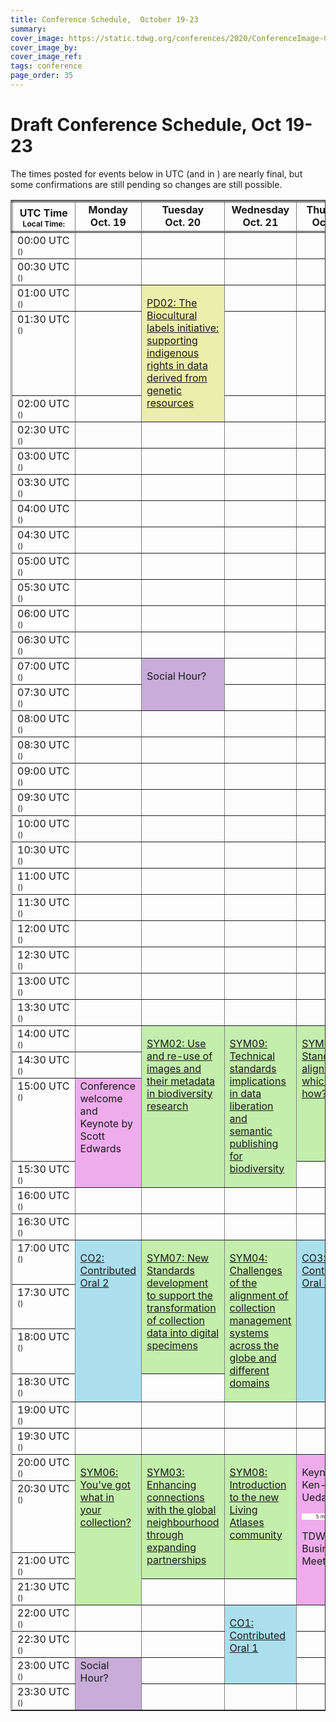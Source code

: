 ```yaml
---
title: Conference Schedule,  October 19-23
summary: 
cover_image: https://static.tdwg.org/conferences/2020/ConferenceImage-CR.jpg
cover_image_by: 
cover_image_ref: 
tags: conference
page_order: 35
---
```

<script type="text/javascript"> 

function horaLocal(hileraFechaHora, addlinebreak, addDay) {
// The function convert the parameter ISO Date string to the local hour HH:MM.
// Use addlinebreak to indicate a new line (1), a space (0) after the time.
// If addDay = 1 then a "(+1 day)" is added.
  var fecha = new Date(hileraFechaHora);   
  var horas = fecha.getHours();
  var minutos = fecha.getMinutes();
  
  if (horas < 10) {
     horas = "0" + horas.toString();
  }
  if (minutos < 10) {
     minutos = "0" + minutos.toString();
  }
  
  if (addlinebreak == 1) { 
    linebreak = "<br />"; 
  } else { 
    if (addlinebreak == 0) {
      linebreak = "&nbsp;"; 
    } else { 
      linebreak = ""; 
    } 
  }
  
  shiftDays = 0;
  shifted = "";
  if (addDay == 1) {
    shiftDays = fecha.getDate() - parseInt(hileraFechaHora.substr(hileraFechaHora.search("T")-2,2),10);
    if (shiftDays > 0) {
      shifted = "&plus;1 day";
    } else {
      if (shiftDays < 0) {
        shifted = "&minus;1 day";
      }
    }
  }
  return horas + ":" + minutos + linebreak + shifted;
}

function UTCZonaHorariaLocal(hileraFechaHora, addlinebreak) {
  // The function convert the parameter UTC ISO Date string to the local time.
  // Use addlinebreak to indicate a new line (1), a space (0) between "UTC" and the sign of the time.
  var fecha = new Date(hileraFechaHora);    

  var desfase = fecha.getTimezoneOffset();
  var signo = "&plus;";
  
  if (desfase < 0) { signo = "&plus;"; } else { signo = "&minus;"; }
  desfase = Math.abs(desfase);
  var horas = Math.trunc(desfase/60);
  var minutos = Math.trunc(desfase - (horas * 60));
  
  if (horas < 9) {horas = "0" + horas};
  if (minutos < 9) {minutos = "0"+ minutos};
  if (addlinebreak == 1) { 
    linebreak = "<br />"; 
  } else { 
    if (addlinebreak == 0) {
      linebreak = "&nbsp;"; 
    } else { 
      linebreak = ""; 
    } 
  }
  return ("UTC" + linebreak + signo) + (horas + ":" + minutos);
}

function DiaLocal(hileraFechaHora, lineas, formatoDia, formatoMes, localidad) {
  // The function convert the parameter ISO Date string to the day string.
  // lineas indicates if the result is more than 1 line (No:0, Yes:1)
  var fecha = new Date(hileraFechaHora);
  var nombreDia = fecha.toLocaleDateString(localidad, { weekday: formatoDia });
  var nombreMes = fecha.toLocaleDateString(localidad, { month: formatoMes });
  if (lineas == 1) {
    nombreDia = nombreDia + "<br>";
  } else {
    nombreDia = nombreDia + "&nbsp;";
  }
  nombreDia = nombreDia + fecha.getDate() + "&nbsp;" + nombreMes;
  return nombreDia;
}
</script>

# Draft Conference Schedule, Oct 19-23

The times posted for events below in UTC (and in <script type="text/javascript"> document.write( UTCZonaHorariaLocal('2020-10-19T00:00:00Z', 2) ); </script>) are nearly final, but some confirmations are still pending so changes are still possible.
<script type="text/javascript"> 
  // Some configuration variables
  let breakUTCLine = 1;
  let breakLocalDayLine = 1;
  let breakLocalHour = 1;
  let dontBreakLocalHour = -1;
  let weekOfDayFormat = 'long';
  let monthFormat = 'short';
  let localLocale = 'en-US';
  let showDayShift = 1;
</script>

<table style="border-collapse: collapse;" border="1px">
<tbody>
<tr style="border-style: double;">
<td style="vertical-align: bottom; text-align:center; width=10%;"><strong>UTC&nbsp;Time</strong><br />
  <span style="font-size:75%"><strong>Local&nbsp;Time: <script type="text/javascript">document.write( UTCZonaHorariaLocal('2020-10-19T00:00:00Z', -1));</script></strong></span>
</td>
<td align="center" valign="top;"><strong>
  Monday<br />Oct. 19
<!--- <script type="text/javascript">document.write( DiaLocal('2020-10-19T00:00:00Z', breakLocalDayLine, weekOfDayFormat, monthFormat, localLocale) );</script> --->
  <br /> </strong>
</td>
<td align="center" valign="top;"><strong>
  Tuesday<br />Oct. 20
<!---  <script type="text/javascript">document.write( DiaLocal('2020-10-20T00:00:00Z', breakLocalDayLine, weekOfDayFormat, monthFormat, localLocale) );</script> --->
<br /> </strong></td>
<td align="center" valign="top;"><strong>
  Wednesday<br />Oct. 21
<!---  <script type="text/javascript">document.write( DiaLocal('2020-10-21T00:00:00Z', breakLocalDayLine, weekOfDayFormat, monthFormat, localLocale) );</script> --->
  <br /> </strong></td>
<td align="center" valign="top;"><strong>
  Thursday<br />Oct. 22
<!---  <script type="text/javascript">document.write( DiaLocal('2020-10-22T00:00:00Z', breakLocalDayLine, weekOfDayFormat, monthFormat, localLocale) );</script> --->
  <br /> </strong></td>
<td align="center" valign="top;"><strong>
  Friday<br />Oct. 23
<!---  <script type="text/javascript">document.write( DiaLocal('2020-10-23T00:00:00Z', breakLocalDayLine, weekOfDayFormat, monthFormat, localLocale) );</script> --->
  </strong></td>
</tr>
<tbody valign="top" >
<tr>
<td>00:00&nbsp;UTC<br /><span style="font-size:75%">(<script type="text/javascript">document.write( horaLocal('2020-10-19T00:00:00Z', dontBreakLocalHour, showDayShift));</script>)</span>
</td>
<td>&nbsp;</td>
<td>&nbsp;</td>
<td>&nbsp;</td>
<td>&nbsp;</td>
<td>&nbsp;</td>
</tr>
<tr>
<td>00:30&nbsp;UTC<br /><span style="font-size:75%">(<script type="text/javascript">document.write( horaLocal('2020-10-19T00:30:00Z', dontBreakLocalHour, showDayShift) );</script>)</span>
</td>
<td>&nbsp;</td>
<td>&nbsp;</td>
<td>&nbsp;</td>
<td>&nbsp;</td>
<td>&nbsp;</td>
</tr>
<tr>
<td>01:00&nbsp;UTC<br /><span style="font-size:75%">(<script type="text/javascript">document.write( horaLocal('2020-10-19T01:00:00Z', dontBreakLocalHour, showDayShift) );</script>)</span>
</td>
<td>&nbsp;</td>
<td style="background-color: #ECEEAC;" rowspan="3"><p><a href="../session-list/#pd02%20the%20biocultural%20labels%20initiative:%20supporting%20indigenous%20rights%20in%20data%20derived%20from%20genetic%20resources">PD02: The Biocultural labels initiative: supporting indigenous rights in data derived from genetic resources</a></p>
  <span style="font-size:75%"><strong>
    <a href="https://www.timeanddate.com/worldclock/fixedtime.html?msg=TDWG+2020+-+PD02%3A%20The%20Biocultural%20labels%20initiative&iso=20201020T0100&p1=1440&ah=2&am=" target="_blank"> 
      <script type="text/javascript">
        document.write( DiaLocal("2020-10-20T01:00:00Z", 0, "short", "short", "en-US") );
<!---        document.write(" "); document.write( horaLocal("2020-10-20T01:00:00Z", breakLocalHour, 0) ); --->
      </script></a></strong></span>
</td>
<td>&nbsp;</td>
<td>&nbsp;</td>
<td>&nbsp;</td>
</tr>
<tr>
<td>01:30&nbsp;UTC<br /><span style="font-size:75%">(<script type="text/javascript">document.write( horaLocal('2020-10-19T01:30:00Z', dontBreakLocalHour, showDayShift) );</script>)</span>
</td>
<td>&nbsp;</td>
<td>&nbsp;</td>
<td>&nbsp;</td>
<td style="background-color: #ECEEAC;" rowspan="4"><p><a href="../session-list/#pd01%20avenues%20into%20integration:%20communicating%20taxonomic%20intelligence%20from%20sender%20to%20recipient">PD01: Avenues into integration: communicating taxonomic intelligence from sender to recipient</a></p>
  <span style="font-size:75%"><strong>
    <a href="https://www.timeanddate.com/worldclock/fixedtime.html?msg=TDWG+2020+-+PD01%3A%20Avenues%20into%20integration&iso=20201023T0130&p1=1440&ah=2&am=" target="_blank"> 
      <script type="text/javascript">
        document.write( DiaLocal("2020-10-23T01:30:00Z", 0, "short", "short", "en-US") );
<!---        document.write(" "); document.write( horaLocal("2020-10-20T01:00:00Z", breakLocalHour, 0) ); --->
      </script></a></strong></span>
</td>
</tr>
<tr>
<td>02:00&nbsp;UTC<br /><span style="font-size:75%">(<script type="text/javascript">document.write( horaLocal('2020-10-19T02:00:00Z', dontBreakLocalHour, showDayShift) );</script>)</span>
</td>
<td>&nbsp;</td>
<td>&nbsp;</td>
<td>&nbsp;</td>
</tr>
<tr>
<td>02:30&nbsp;UTC<br /><span style="font-size:75%">(<script type="text/javascript">document.write( horaLocal('2020-10-19T02:30:00Z', dontBreakLocalHour, showDayShift) );</script>)</span>
</td>
<td>&nbsp;</td>
<td>&nbsp;</td>
<td>&nbsp;</td>
<td>&nbsp;</td>
</tr>
<tr>
<td>03:00&nbsp;UTC<br /><span style="font-size:75%">(<script type="text/javascript">document.write( horaLocal('2020-10-19T03:00:00Z', dontBreakLocalHour, showDayShift) );</script>)</span>
</td>
<td>&nbsp;</td>
<td>&nbsp;</td>
<td>&nbsp;</td>
<td>&nbsp;</td>
</tr>
<tr>
<td>03:30&nbsp;UTC<br /><span style="font-size:75%">(<script type="text/javascript">document.write( horaLocal('2020-10-19T03:30:00Z', dontBreakLocalHour, showDayShift) );</script>)</span>
</td>
<td>&nbsp;</td>
<td>&nbsp;</td>
<td>&nbsp;</td>
<td>&nbsp;</td>
<td>&nbsp;</td>
</tr>
<tr>
<td>04:00&nbsp;UTC<br /><span style="font-size:75%">(<script type="text/javascript">document.write( horaLocal('2020-10-19T04:00:00Z', dontBreakLocalHour, showDayShift) );</script>)</span>
</td>
<td>&nbsp;</td>
<td>&nbsp;</td>
<td>&nbsp;</td>
<td>&nbsp;</td>
<td>&nbsp;</td>
</tr>
<tr>
<td>04:30&nbsp;UTC<br /><span style="font-size:75%">(<script type="text/javascript">document.write( horaLocal('2020-10-19T04:30:00Z', dontBreakLocalHour, showDayShift) );</script>)</span>
</td>
<td>&nbsp;</td>
<td>&nbsp;</td>
<td>&nbsp;</td>
<td>&nbsp;</td>
<td>&nbsp;</td>
</tr>
<tr>
<td>05:00&nbsp;UTC<br /><span style="font-size:75%">(<script type="text/javascript">document.write( horaLocal('2020-10-19T05:00:00Z', dontBreakLocalHour, showDayShift) );</script>)</span>
</td>
<td>&nbsp;</td>
<td>&nbsp;</td>
<td>&nbsp;</td>
<td>&nbsp;</td>
<td>&nbsp;</td>
</tr>
<tr>
<td>05:30&nbsp;UTC<br /><span style="font-size:75%">(<script type="text/javascript">document.write( horaLocal('2020-10-19T05:30:00Z', dontBreakLocalHour, showDayShift) );</script>)</span>
</td>
<td>&nbsp;</td>
<td>&nbsp;</td>
<td>&nbsp;</td>
<td>&nbsp;</td>
<td>&nbsp;</td>
</tr>
<tr>
<td>06:00&nbsp;UTC<br /><span style="font-size:75%">(<script type="text/javascript">document.write( horaLocal('2020-10-19T06:00:00Z', dontBreakLocalHour, showDayShift) );</script>)</span>
</td>
<td>&nbsp;</td>
<td>&nbsp;</td>
<td>&nbsp;</td>
<td>&nbsp;</td>
<td>&nbsp;</td>
</tr>
<tr>
<td>06:30&nbsp;UTC<br /><span style="font-size:75%">(<script type="text/javascript">document.write( horaLocal('2020-10-19T06:30:00Z', dontBreakLocalHour, showDayShift) );</script>)</span>
</td>
<td>&nbsp;</td>
<td>&nbsp;</td>
<td>&nbsp;</td>
<td>&nbsp;</td>
<td>&nbsp;</td>
</tr>
<tr>
<td>07:00&nbsp;UTC<br /><span style="font-size:75%">(<script type="text/javascript">document.write( horaLocal('2020-10-19T07:00:00Z', dontBreakLocalHour, showDayShift) );</script>)</span>
</td>
<td>&nbsp;</td>
<td style="background-color: #c8add8;" rowspan="2"><p>Social Hour?</p>
  <span style="font-size:75%"><strong>
    <a href="https://www.timeanddate.com/worldclock/fixedtime.html?msg=TDWG+2020+-+Social%20Hour&iso=20201020T0700&p1=1440&ah=2&am=" target="_blank"> 
      <script type="text/javascript">
        document.write( DiaLocal("2020-10-20T07:00:00Z", 0, "short", "short", "en-US") );
<!---        document.write(" "); document.write( horaLocal("2020-10-20T01:00:00Z", breakLocalHour, 0) ); --->
      </script></a></strong></span>
</td>
<td>&nbsp;</td>
<td>&nbsp;</td>
<td>&nbsp;</td>
</tr>
<tr>
<td>07:30&nbsp;UTC<br /><span style="font-size:75%">(<script type="text/javascript">document.write( horaLocal('2020-10-19T07:30:00Z', dontBreakLocalHour, showDayShift) );</script>)</span>
</td>
<td>&nbsp;</td>
<td>&nbsp;</td>
<td>&nbsp;</td>
<td>&nbsp;</td>
</tr>
<tr>
<td>08:00&nbsp;UTC<br /><span style="font-size:75%">(<script type="text/javascript">document.write( horaLocal('2020-10-19T08:00:00Z', dontBreakLocalHour, showDayShift) );</script>)</span>
</td>
<td>&nbsp;</td>
<td>&nbsp;</td>
<td>&nbsp;</td>
<td>&nbsp;</td>
<td>&nbsp;</td>
</tr>
<tr>
<td>08:30&nbsp;UTC<br /><span style="font-size:75%">(<script type="text/javascript">document.write( horaLocal('2020-10-19T08:30:00Z', dontBreakLocalHour, showDayShift) );</script>)</span>
</td>
<td>&nbsp;</td>
<td>&nbsp;</td>
<td>&nbsp;</td>
<td>&nbsp;</td>
<td style="background-color: #acdfee;" rowspan="4"><p><a href="../session-list/#co04%20contributed%20oral%204">CO4: Contributed Oral 4</a></p>
  <span style="font-size:75%"><strong>
    <a href="https://www.timeanddate.com/worldclock/fixedtime.html?msg=TDWG+2020+-+CO04%3A%20Contributed%20Oral%204&iso=20201023T0830&p1=1440&ah=2&am=" target="_blank"> 
      <script type="text/javascript">
        document.write( DiaLocal("2020-10-23T08:30:00Z", 0, "short", "short", "en-US") );
<!---        document.write(" "); document.write( horaLocal("2020-10-20T01:00:00Z", breakLocalHour, 0) ); --->
      </script></a></strong></span>
</td>
</tr>
<tr>
<td>09:00&nbsp;UTC<br /><span style="font-size:75%">(<script type="text/javascript">document.write( horaLocal('2020-10-19T09:00:00Z', dontBreakLocalHour, showDayShift) );</script>)</span>
</td>
<td>&nbsp;</td>
<td>&nbsp;</td>
<td>&nbsp;</td>
<td>&nbsp;</td>
</tr>
<tr>
<td>09:30&nbsp;UTC<br /><span style="font-size:75%">(<script type="text/javascript">
    document.write( horaLocal('2020-10-19T09:30:00Z', dontBreakLocalHour, showDayShift) );
  </script>)</span>
</td>
<td>&nbsp;</td>
<td>&nbsp;</td>
<td>&nbsp;</td>
<td>&nbsp;</td>
</tr>
<tr>
<td>10:00&nbsp;UTC<br /><span style="font-size:75%">(<script type="text/javascript">
    document.write( horaLocal('2020-10-19T10:00:00Z', dontBreakLocalHour, showDayShift) );
  </script>)</span>
</td>
<td>&nbsp;</td>
<td>&nbsp;</td>
<td>&nbsp;</td>
<td>&nbsp;</td>
</tr>
<tr>
<td>10:30&nbsp;UTC<br /><span style="font-size:75%">(<script type="text/javascript">
    document.write( horaLocal('2020-10-19T10:30:00Z', dontBreakLocalHour, showDayShift) );
  </script>)</span>
</td>
<td>&nbsp;</td>
<td>&nbsp;</td>
<td>&nbsp;</td>
<td>&nbsp;</td>
<td>&nbsp;</td>
</tr>
<tr>
<td>11:00&nbsp;UTC<br /><span style="font-size:75%">(<script type="text/javascript">
    document.write( horaLocal('2020-10-19T11:00:00Z', dontBreakLocalHour, showDayShift) );
  </script>)</span>
</td>
<td>&nbsp;</td>
<td>&nbsp;</td>
<td>&nbsp;</td>
<td>&nbsp;</td>
<td>&nbsp;</td>
</tr>
<tr>
<td>11:30&nbsp;UTC<br /><span style="font-size:75%">(<script type="text/javascript">
    document.write( horaLocal('2020-10-19T11:30:00Z', dontBreakLocalHour, showDayShift) );
  </script>)</span>
</td>
<td>&nbsp;</td>
<td>&nbsp;</td>
<td>&nbsp;</td>
<td>&nbsp;</td>
<td style="background-color: #acdfee;" rowspan="4"><p><a href="../session-list/#co05%20contributed%20oral%205">CO5: Contributed Oral 5</a></p>
  <span style="font-size:75%"><strong>
    <a href="https://www.timeanddate.com/worldclock/fixedtime.html?msg=TDWG+2020+-+CO05%3A%20Contributed%20Oral%205&iso=20201023T1130&p1=1440&ah=2&am=" target="_blank"> 
      <script type="text/javascript">
        document.write( DiaLocal("2020-10-23T11:30:00Z", 0, "short", "short", "en-US") );
<!---        document.write(" "); document.write( horaLocal("2020-10-20T01:00:00Z", breakLocalHour, 0) ); --->
      </script></a></strong></span>
</td>
</tr>
<tr>
<td>12:00&nbsp;UTC<br /><span style="font-size:75%">(<script type="text/javascript">
    document.write( horaLocal('2020-10-19T12:00:00Z', dontBreakLocalHour, showDayShift) );
  </script>)</span>
</td>
<td>&nbsp;</td>
<td>&nbsp;</td>
<td>&nbsp;</td>
<td>&nbsp;</td>
</tr>
<tr>
<td>12:30&nbsp;UTC<br /><span style="font-size:75%">(<script type="text/javascript">
    document.write( horaLocal('2020-10-19T12:30:00Z', dontBreakLocalHour, showDayShift) );
  </script>)</span>
</td>
<td>&nbsp;</td>
<td>&nbsp;</td>
<td>&nbsp;</td>
<td>&nbsp;</td>
</tr>
<tr>
<td>13:00&nbsp;UTC<br /><span style="font-size:75%">(<script type="text/javascript">
    document.write( horaLocal('2020-10-19T13:00:00Z', dontBreakLocalHour, showDayShift) );
  </script>)</span>
</td>
<td>&nbsp;</td>
<td>&nbsp;</td>
<td>&nbsp;</td>
<td>&nbsp;</td>
</tr>
<tr>
<td>13:30&nbsp;UTC<br /><span style="font-size:75%">(<script type="text/javascript">
    document.write( horaLocal('2020-10-19T13:30:00Z', dontBreakLocalHour, showDayShift) );
  </script>)</span>
</td>
<td>&nbsp;</td>
<td>&nbsp;</td>
<td>&nbsp;</td>
<td>&nbsp;</td>
<td>&nbsp;</td>
</tr>
<tr>
<td>14:00&nbsp;UTC<br /><span style="font-size:75%">(<script type="text/javascript">
    document.write( horaLocal('2020-10-19T14:00:00Z', dontBreakLocalHour, showDayShift) );
  </script>)</span>
</td>
<td>&nbsp;</td>
<td style="background-color: #C3EEAC;" rowspan="4"><p><a href="../session-list/#sym02%20use%20and%20re-use%20of%20images%20and%20their%20metadata%20in%20biodiversity%20research">SYM02: Use and re-use of images and their metadata in biodiversity research</a></p>
  <span style="font-size:75%"><strong>
    <a href="https://www.timeanddate.com/worldclock/fixedtime.html?msg=TDWG+2020+-+SYM02%3A%20Use%20and%20Re-use%20of%20%20images%20and%20their%20metadata%20in%20biodiversity%20research&iso=20201020T1400&p1=1440&ah=2&am=" target="_blank"> 
      <script type="text/javascript">
        document.write( DiaLocal("2020-10-20T14:00:00Z", 0, "short", "short", "en-US") );
<!---        document.write(" "); document.write( horaLocal("2020-10-20T01:00:00Z", breakLocalHour, 0) ); --->
      </script></a></strong></span>
</td>
<td style="background-color: #C3EEAC;" rowspan="4"><p><a href="../session-list/#sym09%20technical%20and%20standards%20implications%20in%20data%20liberation%20and%20semantic%20publishing%20for%20biodiversity">SYM09: Technical standards implications in data liberation and semantic publishing for biodiversity</a></p>
  <span style="font-size:75%"><strong>
    <a href="https://www.timeanddate.com/worldclock/fixedtime.html?msg=TDWG+2020+-+SYM09%3A%20Technical%20standards%20implications%20in%20data%20liberation%20and%20semantic%20publishing%20for%20biodiversity&iso=20201021T1400&p1=1440&ah=2&am=" target="_blank"> 
      <script type="text/javascript">
        document.write( DiaLocal("2020-10-21T14:00:00Z", 0, "short", "short", "en-US") );
<!---        document.write(" "); document.write( horaLocal("2020-10-20T01:00:00Z", breakLocalHour, 0) ); --->
      </script></a></strong></span>
</td>
<td style="background-color: #C3EEAC;" rowspan="3"><p><a href="../session-list/#sym01%20standards%20alignment:%20which%20and%20how?">SYM01: Standards alignment: which and how?</a></p>
  <span style="font-size:75%"><strong>
    <a href="https://www.timeanddate.com/worldclock/fixedtime.html?msg=TDWG+2020+-+SYM01%3A%20Standards%20alignment%3F%20which%20and%20how%3F&iso=20201022T1400&p1=1440&ah=2&am=" target="_blank"> 
      <script type="text/javascript">
        document.write( DiaLocal("2020-10-22T14:00:00Z", 0, "short", "short", "en-US") );
<!---        document.write(" "); document.write( horaLocal("2020-10-20T01:00:00Z", breakLocalHour, 0) ); --->
      </script></a></strong></span>
</td>
<td style="background-color: #ECEEAC;" rowspan="3"><p><a href="../session-list/#pd03%20enabling%20digital%20specimen%20and%20extended%20specimen%20concepts%20in%20current%20tools%20and%20services">PD03: Enabling digital specimen and extended specimen concepts in current tools and services</a></p>
  <span style="font-size:75%"><strong>
    <a href="https://www.timeanddate.com/worldclock/fixedtime.html?msg=TDWG+2020+-+PD03%3A%20Enabling%20digital%20specimen%20and%20extended%20specimen%20concepts%20in%20current%20tools%20and%20services&iso=20201023T1400&p1=1440&ah=2&am=" target="_blank"> 
      <script type="text/javascript">
        document.write( DiaLocal("2020-10-23T14:00:00Z", 0, "short", "short", "en-US") );
<!---        document.write(" "); document.write( horaLocal("2020-10-20T01:00:00Z", breakLocalHour, 0) ); --->
      </script></a></strong></span>
</td>
</tr>
<tr>
<td>14:30&nbsp;UTC<br /><span style="font-size:75%">(<script type="text/javascript">
    document.write( horaLocal('2020-10-19T14:30:00Z', dontBreakLocalHour, showDayShift) );
  </script>)</span>
</td>
<td>&nbsp;</td>
</tr>
<tr>
<td>15:00&nbsp;UTC<br /><span style="font-size:75%">(<script type="text/javascript">
    document.write( horaLocal('2020-10-19T15:00:00Z', dontBreakLocalHour, showDayShift) );
  </script>)</span>
</td>
<td style="background-color: #EEACEC;" rowspan="2">
  Conference welcome and Keynote by<br />Scott Edwards<br />
  <span style="font-size:75%"><strong>
    <a href="https://www.timeanddate.com/worldclock/fixedtime.html?msg=TDWG+2020+-+Conference%20welcome%20and%20Keynote&iso=20201019T1500&p1=1440&ah=2&am=" target="_blank"> 
      <script type="text/javascript">
        document.write( DiaLocal("2020-10-19T15:00:00Z", 0, "short", "short", "en-US") );
<!---        document.write(" "); document.write( horaLocal("2020-10-19T15:00:00Z", breakLocalHour, 0) ); --->
      </script></a></strong></span>
  </td>
</tr>
<tr>
<td>15:30&nbsp;UTC<br /><span style="font-size:75%">(<script type="text/javascript">
    document.write( horaLocal('2020-10-19T15:30:00Z', dontBreakLocalHour, showDayShift) );
  </script>)</span>
</td>
<td>&nbsp;</td>
<td>&nbsp;</td>
</tr>
<tr>
<td>16:00&nbsp;UTC<br /><span style="font-size:75%">(<script type="text/javascript">
    document.write( horaLocal('2020-10-19T16:00:00Z', dontBreakLocalHour, showDayShift) );
  </script>)</span>
</td>
<td>&nbsp;</td>
<td>&nbsp;</td>
<td>&nbsp;</td>
<td>&nbsp;</td>
<td>&nbsp;</td>
</tr>
<tr>
<td>16:30&nbsp;UTC<br /><span style="font-size:75%">(<script type="text/javascript">
    document.write( horaLocal('2020-10-19T16:30:00Z', dontBreakLocalHour, showDayShift) );
  </script>)</span>
</td>
<td>&nbsp;</td>
<td>&nbsp;</td>
<td>&nbsp;</td>
<td>&nbsp;</td>
<td>&nbsp;</td>
</tr>
<tr>
<td>17:00&nbsp;UTC<br /><span style="font-size:75%">(<script type="text/javascript">
    document.write( horaLocal('2020-10-19T17:00:00Z', dontBreakLocalHour, showDayShift) );
  </script>)</span>
</td>
<td style="background-color: #acdfee;" rowspan="4"><p><a href="../session-list/#co02%20contributed%20oral%202">CO2: Contributed Oral 2</a></p></td>
<td style="background-color: #C3EEAC;" rowspan="3"><p><a href="../session-list/#sym07%20new%20standards%20development%20to%20support%20the%20transformation%20of%20collection%20data%20into%20digital%20specimens">SYM07: New Standards development to support the transformation of collection data into digital specimens</a></p></td>
<td style="background-color: #C3EEAC;" rowspan="4"><p><a href="../session-list/#sym04%20challenges%20of%20the%20alignment%20of%20collection%20management%20systems%20across%20the%20globe%20and%20different%20domains">SYM04: Challenges of the alignment of collection management systems across the globe and different domains</a></p></td>
<td style="background-color: #acdfee;" rowspan="4"><p><a href="../session-list/#co03%20contributed%20oral%203">CO3: Contributed Oral 3</a></p></td>
<td style="background-color: #C3EEAC;" rowspan="3"><p><a href="../session-list/#sym05%20using%20collections%20to%20mitigate%20and%20prevent%20zoonotic%20disease:%20data%20mobilization%20and%20integration">SYM05: Using collections to mitigate and prevent zoonotic disease: data mobilization and integration</a></p></td>
</tr>
<tr>
<td>17:30&nbsp;UTC<br /><span style="font-size:75%">(<script type="text/javascript">
    document.write( horaLocal('2020-10-19T17:30:00Z', dontBreakLocalHour, showDayShift) );
  </script>)</span>
</td>
</tr>
<tr>
<td>18:00&nbsp;UTC<br /><span style="font-size:75%">(<script type="text/javascript">
    document.write( horaLocal('2020-10-19T18:00:00Z', dontBreakLocalHour, showDayShift) );
  </script>)</span>
</td>
</tr>
<tr>
<td>18:30&nbsp;UTC<br /><span style="font-size:75%">(<script type="text/javascript">
    document.write( horaLocal('2020-10-19T18:30:00Z', dontBreakLocalHour, showDayShift) );
  </script>)</span>
</td>
<td>&nbsp;</td>
<td>&nbsp;</td>
</tr>
<tr>
<td>19:00&nbsp;UTC<br /><span style="font-size:75%">(<script type="text/javascript">
    document.write( horaLocal('2020-10-19T19:00:00Z', dontBreakLocalHour, showDayShift) );
  </script>)</span>
</td>
<td>&nbsp;</td>
<td>&nbsp;</td>
<td>&nbsp;</td>
<td>&nbsp;</td>
<td>&nbsp;</td>
</tr>
<tr>
<td>19:30&nbsp;UTC<br /><span style="font-size:75%">(<script type="text/javascript">
    document.write( horaLocal('2020-10-19T19:30:00Z', dontBreakLocalHour, showDayShift) );
  </script>)</span>
</td>
<td>&nbsp;</td>
<td>&nbsp;</td>
<td>&nbsp;</td>
<td>&nbsp;</td>
<td>&nbsp;</td>
</tr>
<tr>
<td>20:00&nbsp;UTC<br /><span style="font-size:75%">(<script type="text/javascript">
    document.write( horaLocal('2020-10-19T20:00:00Z', dontBreakLocalHour, showDayShift) );
  </script>)</span>
</td>
<td style="background-color: #C3EEAC;" rowspan="4"><p><a href="../session-list/#sym06%20you%20have%20what%20in%20your%20collection?">SYM06: You've got what in your collection?</a></p></td>
<td style="background-color: #C3EEAC;" rowspan="3"><p><a href="../session-list/#sym03%20enhancing%20connections%20with%20the%20global%20neighbourhood%20through%20expanding%20partnerships">SYM03: Enhancing connections with the global neighbourhood through expanding partnerships</a></p></td>
<td style="background-color: #C3EEAC;" rowspan="3"><p><a href="../session-list/#sym08%20introduction%20to%20the%20new%20living%20atlases%20community">SYM08: Introduction to the new Living Atlases community</a></p></td>
  <td style="background-color: #EEACEC;" rowspan="4">
    <p>Keynote by<br />
    Ken-Ichi Ueda</p>
    <p style="font-size:75%"><strong>
    <a href="https://www.timeanddate.com/worldclock/fixedtime.html?msg=TDWG+2020+-+Mid%20Conference%20Keynote&iso=20201022T2200&p1=1440&ah=2&am=" target="_blank"> 
      <script type="text/javascript">
        document.write( DiaLocal("2020-10-22T22:00:00Z", 0, "short", "short", "en-US") );
<!---        document.write(" "); document.write( horaLocal("2020-10-22T22:00:00Z", breakLocalHour, 0) ); --->
      </script>
    </a></strong>
  </p>
  <p style="font-size:50%; text-align:center; background-color:white">&nbsp;&nbsp;5 min break&nbsp;&nbsp;</p>
  <p>TDWG Business Meeting</p>
</td>
<td>&nbsp;</td>
</tr>
<tr>
<td>20:30&nbsp;UTC<br /><span style="font-size:75%">(<script type="text/javascript">
    document.write( horaLocal('2020-10-19T20:30:00Z', dontBreakLocalHour, showDayShift) );
  </script>)</span>
</td>
<td style="background-color: #c8add8;" rowspan="2">Closing social session</td>
</tr>
<tr>
<td>21:00&nbsp;UTC<br /><span style="font-size:75%">(<script type="text/javascript">
    document.write( horaLocal('2020-10-19T21:00:00Z', dontBreakLocalHour, showDayShift) );
  </script>)</span>
</td>
<!---<td>&nbsp; style="background-color: #d8c3ad;" rowspan="3" --->
</tr>
<tr>
<td>21:30&nbsp;UTC<br /><span style="font-size:75%">(<script type="text/javascript">
    document.write( horaLocal('2020-10-19T21:30:00Z', dontBreakLocalHour, showDayShift) );
  </script>)</span>
</td>
<td>&nbsp;</td>
<td>&nbsp;</td>
<td>&nbsp;</td>
</tr>
<tr>
<td>22:00&nbsp;UTC<br /><span style="font-size:75%">(<script type="text/javascript">
    document.write( horaLocal('2020-10-19T22:00:00Z', dontBreakLocalHour, showDayShift) );
  </script>)</span>
</td>
<td>&nbsp;</td>
<td>&nbsp;</td>
<td style="background-color: #acdfee;" rowspan="3"><p><a href="../session-list/#co01%20contributed%20oral%201">CO1: Contributed Oral 1</a></p></td>
<td>&nbsp;</td>
<td>&nbsp;</td>
</tr>
<tr>
<td>22:30&nbsp;UTC<br /><span style="font-size:75%">(<script type="text/javascript">
    document.write( horaLocal('2020-10-19T22:30:00Z', dontBreakLocalHour, showDayShift) );
  </script>)</span>
</td>
<td>&nbsp;</td>
<td>&nbsp;</td>
<td>&nbsp;</td>
<td>&nbsp;</td>
</tr>
<tr>
<td>23:00&nbsp;UTC<br /><span style="font-size:75%">(<script type="text/javascript">
    document.write( horaLocal('2020-10-19T23:00:00Z', dontBreakLocalHour, showDayShift) );
  </script>)</span>
</td>
<td style="background-color: #c8add8;" rowspan="2">Social Hour?</td>
<td>&nbsp;</td>
<td>&nbsp;</td>
<td>&nbsp;</td>
</tr>
<tr>
<td>23:30&nbsp;UTC<br /><span style="font-size:75%">(<script type="text/javascript">
    document.write( horaLocal('2020-10-19T23:30:00Z', dontBreakLocalHour, showDayShift) );
  </script>)</span>
</td>
<td>&nbsp;</td>
<td>&nbsp;</td>
<td>&nbsp;</td>
<td>&nbsp;</td>
</tr>
</tbody>
</table>  








